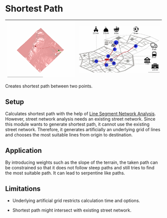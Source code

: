 # Shortest Path

| ![](../img/shortest-path-1.png) | ![](../img/shortest-path-2.png) |
|-|-|

Creates shortest path between two points.

## Setup

Calculates shortest path with the help of [Line Segment Network Analysis](). However, street network analysis needs an existing street network. Since this module wants to generate shortest path, it cannot use the existing street network. Therefore, it generates artificially an underlying grid of lines and chooses the most suitable lines from origin to destination.

## Application

By introducing weights such as the slope of the terrain, the taken path can be constrained so that it does not follow steep paths and still tries to find the most suitable path. It can lead to serpentine like paths.

## Limitations

* Underlying artificial grid restricts calculation time and options.

* Shortest path might intersect with existing street network.
